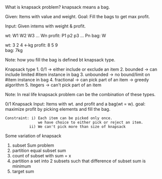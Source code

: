 What is knapsack problem?
knapsack means a bag.

Given: Items with value and weight.
Goal:  Fill the bags to get max profit.

Input: Given intems with weight & profit.

wt: 	W1		W2		W3	...	Wn
profit:	P1		p2		p3	...	Pn
bag: W


wt: 	3		2 		4	<-kg
profit:	8		5		9	
bag:	7kg

Note: how you fill the bag is defined bt knapsack type.

Knapsack type
	1. 0/1 -> either include or exclude an item
	2. bounded -> can include limited #item instance in bag
	3. unbounded -> no bound/limit on #item instance in bag
	4. fractional -> can pick part of an item -> greedy algorithm
	5. Itegers -> can't pick part of an item
	
Note: In real life knapsack problem can be the combination of these types.

0/1 Knapsack
	Input: Items with wt. and profit and a bag(wt = w).
	goal:  maximize profit by picking elements and fill the bag.
	
	Constraint: i) Each item can be picked only once.
				   we have choice to either pick or reject an item.
			   ii) We can't pick more than size of knapsack

Some variation of knapsack
1. subset Sum problem
2. partition equal subset sum
3. count of subset with sum = x
4. partition a set into 2 subsets such that difference of subset sum is minimum
5. target sum

   
   